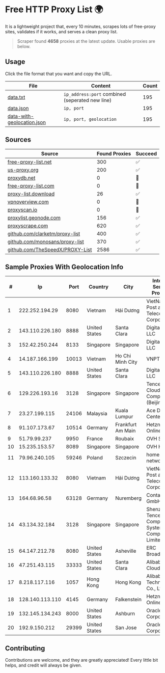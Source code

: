 
# Free HTTP Proxy List 🌍

It is a lightweight project that, every 10 minutes, scrapes lots of free-proxy sites, validates if it works, and serves a clean proxy list.


> Scraper found **4658** proxies at the latest update. Usable proxies are below.

## Usage

Click the file format that you want and copy the URL.


|File|Content|Count|
|----|-------|-----|
|[data.txt](https://raw.githubusercontent.com/themiralay/Proxy-List-World/master/data.txt)|`ip_address:port` combined (seperated new line)|195|
|[data.json](https://raw.githubusercontent.com/themiralay/Proxy-List-World/master/data.json)|`ip, port`|195|
|[data-with-geolocation.json](https://raw.githubusercontent.com/themiralay/Proxy-List-World/master/data-with-geolocation.json)|`ip, port, geolocation`|195|

## Sources

|Source|Found Proxies|Succeed|
|------|-------------|-------|
|[free-proxy-list.net](https://free-proxy-list.net)|300|✅|
|[us-proxy.org](https://www.us-proxy.org)|200|✅|
|[proxydb.net](http://proxydb.net)|0|🚫|
|[free-proxy-list.com](https://free-proxy-list.com/?page=&port=&type%5B%5D=http&type%5B%5D=https&up_time=0&search=Search)|0|🚫|
|[proxy-list.download](https://www.proxy-list.download/HTTP)|26|✅|
|[vpnoverview.com](https://vpnoverview.com/privacy/anonymous-browsing/free-proxy-servers)|0|🚫|
|[proxyscan.io](https://www.proxyscan.io)|0|🚫|
|[proxylist.geonode.com](https://proxylist.geonode.com/api/proxy-list?limit=300&page=1&sort_by=lastChecked&sort_type=desc&protocols=http,https)|156|✅|
|[proxyscrape.com](https://api.proxyscrape.com/v2/?request=displayproxies&protocol=http&timeout=10000&country=all&ssl=all&anonymity=all)|620|✅|
|[github.com/clarketm/proxy-list](https://raw.githubusercontent.com/clarketm/proxy-list/master/proxy-list-raw.txt)|400|✅|
|[github.com/monosans/proxy-list](https://raw.githubusercontent.com/monosans/proxy-list/main/proxies/http.txt)|370|✅|
|[github.com/TheSpeedX/PROXY-List](https://raw.githubusercontent.com/TheSpeedX/PROXY-List/master/http.txt)|2586|✅|


## Sample Proxies With Geolocation Info

|#|Ip|Port|Country|City|Internet Service Provider|
|-|--|----|-------|----|-------------------------|
|1|222.252.194.29|8080|Vietnam|Hải Dương|VietNam Post and Telecom Corporation|
|2|143.110.226.180|8888|United States|Santa Clara|DigitalOcean, LLC|
|3|152.42.250.244|8133|Singapore|Singapore|DigitalOcean, LLC|
|4|14.187.166.199|10013|Vietnam|Ho Chi Minh City|VNPT|
|5|143.110.226.180|8888|United States|Santa Clara|DigitalOcean, LLC|
|6|129.226.193.16|3128|Singapore|Singapore|Tencent Cloud Computing (Beijing) Co|
|7|23.27.199.115|24106|Malaysia|Kuala Lumpur|Ace Data Centers II|
|8|91.107.173.67|10514|Germany|Frankfurt Am Main|Hetzner Online AG|
|9|51.79.99.237|9950|France|Roubaix|OVH SAS|
|10|15.235.153.57|8089|Singapore|Singapore|OVH Hosting|
|11|79.96.240.105|59246|Poland|Szczecin|home.pl network|
|12|113.160.133.32|8080|Vietnam|Hải Dương|VietNam Post and Telecom Corporation|
|13|164.68.96.58|63128|Germany|Nuremberg|Contabo GmbH|
|14|43.134.32.184|3128|Singapore|Singapore|Shenzhen Tencent Computer Systems Company Limited|
|15|64.147.212.78|8080|United States|Asheville|ERC Broadband|
|16|47.251.43.115|33333|United States|Santa Clara|Alibaba Cloud LLC|
|17|8.218.117.116|1057|Hong Kong|Hong Kong|Alibaba (US) Technology Co., Ltd.|
|18|128.140.113.110|4145|Germany|Falkenstein|Hetzner Online GmbH|
|19|132.145.134.243|8000|United States|Ashburn|Oracle Corporation|
|20|192.9.150.212|29399|United States|San Jose|Oracle Corporation|



## Contributing

Contributions are welcome, and they are greatly appreciated! Every
little bit helps, and credit will always be given.

